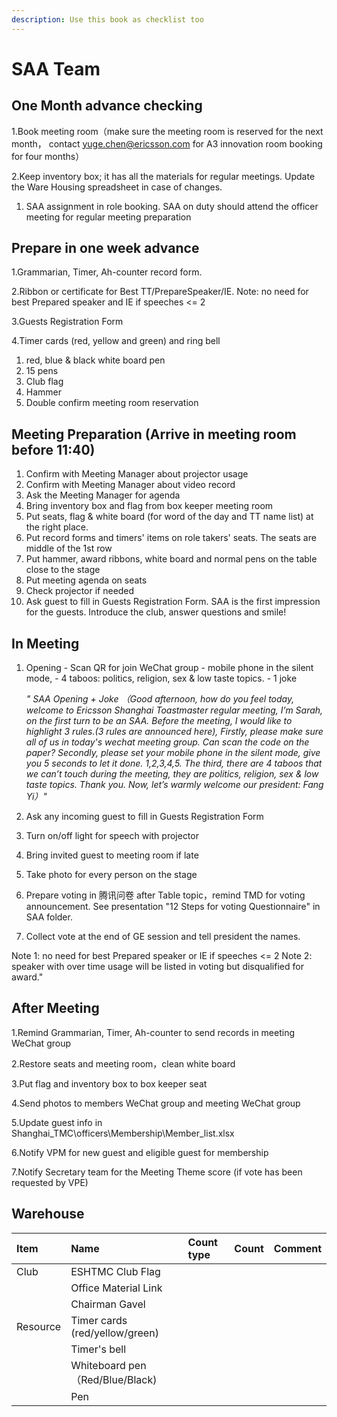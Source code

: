 ```yaml
---
description: Use this book as checklist too
---
```


# SAA Team

## One Month advance checking

1.Book meeting room（make sure the meeting room is reserved for the next month， contact yuge.chen@ericsson.com for A3 innovation room booking for four months）

2.Keep inventory box; it has all the materials for regular meetings. Update the Ware Housing spreadsheet in case of changes.

1. SAA assignment in role booking. SAA on duty should attend the officer meeting for regular meeting preparation

## Prepare in one week advance

1.Grammarian, Timer, Ah-counter record form.

2.Ribbon or certificate for Best TT/PrepareSpeaker/IE. Note: no need for best Prepared speaker and IE if speeches &lt;= 2

3.Guests Registration Form

4.Timer cards \(red, yellow and green\) and ring bell

1. red, blue & black white board pen
2. 15 pens
3. Club flag
4. Hammer
5. Double confirm meeting room reservation

## Meeting Preparation  \(Arrive in meeting room before 11:40\)

1. Confirm with Meeting Manager about projector usage 
2. Confirm with Meeting Manager about video record 
3. Ask the Meeting Manager for agenda
4. Bring inventory box and flag from box keeper meeting room 
5. Put seats, flag & white board \(for word of the day and TT name list\) at the right place. 
6. Put record forms and timers' items on role takers' seats. The seats are middle of the 1st row 
7. Put hammer, award ribbons, white board and normal pens on the table close to the stage 
8. Put meeting agenda on seats 
9. Check projector if needed 
10. Ask guest to fill in Guests Registration Form. SAA is the first impression for the guests. Introduce the club, answer questions and smile!

## In Meeting

1. Opening - Scan QR for join WeChat group - mobile phone in the silent mode, - 4 taboos: politics, religion, sex & low taste topics. - 1 joke

   _" SAA Opening + Joke （Good afternoon, how do you feel today, welcome to Ericsson Shanghai Toastmaster regular meeting, I’m Sarah, on the first turn to be an SAA. Before the meeting, I would like to highlight 3 rules.\(3 rules are announced here\), Firstly, please make sure all of us in today's wechat meeting group. Can scan the code on the paper? Secondly, please set your mobile phone in the silent mode, give you 5 seconds to let it done. 1,2,3,4,5. The third, there are 4 taboos that we can’t touch during the meeting, they are politics, religion, sex & low taste topics. Thank you. Now, let’s warmly welcome our president: Fang Yi）"_

2. Ask any incoming guest to fill in Guests Registration Form
3. Turn on/off light for speech with projector
4. Bring invited guest to meeting room if late
5. Take photo for every person on the stage
6. Prepare voting in 腾讯问卷 after Table topic，remind TMD for voting announcement. See presentation "12 Steps for voting Questionnaire" in SAA folder.
7. Collect vote at the end of GE session and tell president the names.

Note 1: no need for best Prepared speaker or IE if speeches &lt;= 2 Note 2: speaker with over time usage will be listed in voting but disqualified for award."

## After Meeting

1.Remind Grammarian, Timer, Ah-counter to send records in meeting WeChat group

2.Restore seats and meeting room，clean white board

3.Put flag and inventory box to box keeper seat

4.Send photos to members WeChat group and meeting WeChat group

5.Update guest info in Shanghai\_TMC\officers\Membership\Member\_list.xlsx

6.Notify VPM for new guest and eligible guest for membership

7.Notify Secretary team for the Meeting Theme score \(if vote has been requested by VPE\)

## Warehouse

| Item | Name | Count type | Count | Comment |
| :--- | :--- | :--- | :--- | :--- |
| Club | ESHTMC Club Flag |  |  |  |
|  | Office Material Link |  |  |  |
|  | Chairman Gavel |  |  |  |
| Resource | Timer cards \(red/yellow/green\) |  |  |  |
|  | Timer's bell |  |  |  |
|  | Whiteboard pen（Red/Blue/Black\) |  |  |  |
|  | Pen |  |  |  |

